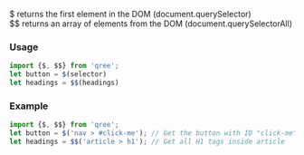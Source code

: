 $ returns the first element in the DOM (document.querySelector)  
$$ returns an array of elements from the DOM (document.querySelectorAll)

### Usage
```js
import {$, $$} from 'qree';
let button = $(selector)
let headings = $$(headings)
```

### Example
```js
import {$, $$} from 'qree';
let button = $('nav > #click-me'); // Get the button with ID "click-me"
let headings = $$('article > h1'); // Get all H1 tags inside article
```
